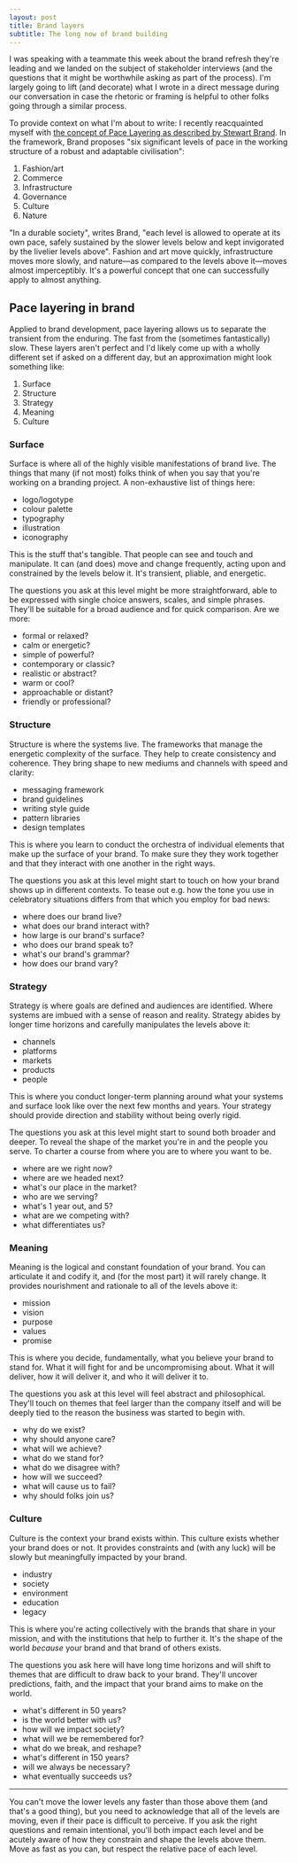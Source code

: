 ```yaml
---
layout: post
title: Brand layers
subtitle: The long now of brand building
---
```

I was speaking with a teammate this week about the brand refresh they're leading and we landed on the subject of stakeholder interviews (and the questions that it might be worthwhile asking as part of the process). I'm largely going to lift (and decorate) what I wrote in a direct message during our conversation in case the rhetoric or framing is helpful to other folks going through a similar process.

To provide context on what I'm about to write: I recently reacquainted myself with [the concept of Pace Layering as described by Stewart Brand](https://jods.mitpress.mit.edu/pub/issue3-brand/release/2). In the framework, Brand proposes "six significant levels of pace in the working structure of a robust and adaptable civilisation":

1. Fashion/art
2. Commerce
3. Infrastructure
4. Governance
5. Culture
6. Nature

 "In a durable society", writes Brand, "each level is allowed to operate at its own pace, safely sustained by the slower levels below and kept invigorated by the livelier levels above". Fashion and art move quickly, infrastructure moves more slowly, and nature—as compared to the levels above it—moves almost imperceptibly. It's a powerful concept that one can successfully apply to almost anything.
 
## Pace layering in brand
Applied to brand development, pace layering allows us to separate the transient from the enduring. The fast from the (sometimes fantastically) slow. These layers aren't perfect and I'd likely come up with a wholly different set if asked on a different day, but an approximation might look something like:

1. Surface
2. Structure
3. Strategy
4. Meaning
5. Culture

### Surface
Surface is where all of the highly visible manifestations of brand live. The things that many (if not most) folks think of when you say that you're working on a branding project. A non-exhaustive list of things here:

- logo/logotype
- colour palette
- typography
- illustration
- iconography

This is the stuff that's tangible. That people can see and touch and manipulate. It can (and does) move and change frequently, acting upon and constrained by the levels below it. It's transient, pliable, and energetic.

The questions you ask at this level might be more straightforward, able to be expressed with single choice answers, scales, and simple phrases. They'll be suitable for a broad audience and for quick comparison. Are we more:

- formal or relaxed?
- calm or energetic?
- simple of powerful?
- contemporary or classic?
- realistic or abstract?
- warm or cool?
- approachable or distant?
- friendly or professional?

### Structure
Structure is where the systems live. The frameworks that manage the energetic complexity of the surface. They help to create consistency and coherence. They bring shape to new mediums and channels with speed and clarity:

- messaging framework
- brand guidelines
- writing style guide
- pattern libraries
- design templates

This is where you learn to conduct the orchestra of individual elements that make up the surface of your brand. To make sure they they work together and that they interact with one another in the right ways.

The questions you ask at this level might start to touch on how your brand shows up in different contexts. To tease out e.g. how the tone you use in celebratory situations differs from that which you employ for bad news:

- where does our brand live?
- what does our brand interact with?
- how large is our brand's surface?
- who does our brand speak to?
- what's our brand's grammar?
- how does our brand vary?

### Strategy
Strategy is where goals are defined and audiences are identified. Where systems are imbued with a sense of reason and reality. Strategy abides by longer time horizons and carefully manipulates the levels above it:

- channels
- platforms
- markets
- products
- people

This is where you conduct longer-term planning around what your systems and surface look like over the next few months and years. Your strategy should provide direction and stability without being overly rigid.

The questions you ask at this level might start to sound both broader and deeper. To reveal the shape of the market you're in and the people you serve. To charter a course from where you are to where you want to be.

- where are we right now?
- where are we headed next?
- what's our place in the market?
- who are we serving?
- what's 1 year out, and 5?
- what are we competing with?
- what differentiates us?

### Meaning
Meaning is the logical and constant foundation of your brand. You can articulate it and codify it, and (for the most part) it will rarely change. It provides nourishment and rationale to all of the levels above it:

- mission
- vision
- purpose
- values
- promise

This is where you decide, fundamentally, what you believe your brand to stand for. What it will fight for and be uncompromising about. What it will deliver, how it will deliver it, and who it will deliver it to.

The questions you ask at this level will feel abstract and philosophical. They'll touch on themes that feel larger than the company itself and will be deeply tied to the reason the business was started to begin with.

- why do we exist?
- why should anyone care?
- what will we achieve?
- what do we stand for?
- what do we disagree with?
- how will we succeed?
- what will cause us to fail?
- why should folks join us?

### Culture
Culture is the context your brand exists within. This culture exists whether your brand does or not. It provides constraints and (with any luck) will be slowly but meaningfully impacted by your brand.

- industry
- society
- environment
- education
- legacy

This is where you're acting collectively with the brands that share in your mission, and with the institutions that help to further it. It's the shape of the world _because_ your brand and that brand of others exists.

The questions you ask here will have long time horizons and will shift to themes that are difficult to draw back to your brand. They'll uncover predictions, faith, and the impact that your brand aims to make on the world.

- what's different in 50 years?
- is the world better with us?
- how will we impact society?
- what will we be remembered for?
- what do we break, and reshape?
- what's different in 150 years?
- will we always be necessary?
- what eventually succeeds us?

---

You can't move the lower levels any faster than those above them (and that's a good thing), but you need to acknowledge that all of the levels are moving, even if their pace is difficult to perceive. If you ask the right questions and remain intentional, you'll both impact each level and be acutely aware of how they constrain and shape the levels above them. Move as fast as you can, but respect the relative pace of each level.
